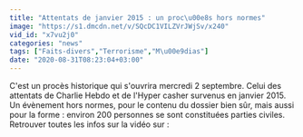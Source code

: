 ```yaml
---
title: "Attentats de janvier 2015 : un proc\u00e8s hors normes"
image: "https://s1.dmcdn.net/v/SQcDC1VILZVrJWjSv/x240"
vid_id: "x7vu2j0"
categories: "news"
tags: ["Faits-divers","Terrorisme","M\u00e9dias"]
date: "2020-08-31T08:23:04+03:00"
---
```

C'est un procès historique qui s'ouvrira mercredi 2 septembre. Celui des attentats de Charlie Hebdo et de l'Hyper casher survenus en janvier 2015. Un évènement hors normes, pour le contenu du dossier bien sûr, mais aussi pour la forme : environ 200 personnes se sont constituées parties civiles.  <br>Retrouver toutes les infos sur la vidéo sur : 
